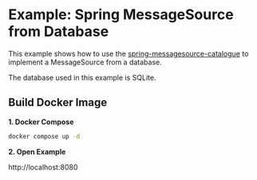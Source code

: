 # Example: Spring MessageSource from Database

This example shows how to use the [spring-messagesource-catalogue](https://github.com/alaugks/spring-messagesource-catalog) to implement a MessageSource from a database.

The database used in this example is SQLite.

## Build Docker Image

**1. Docker Compose**

```bash
docker compose up -d
```

**2. Open Example**

http://localhost:8080
